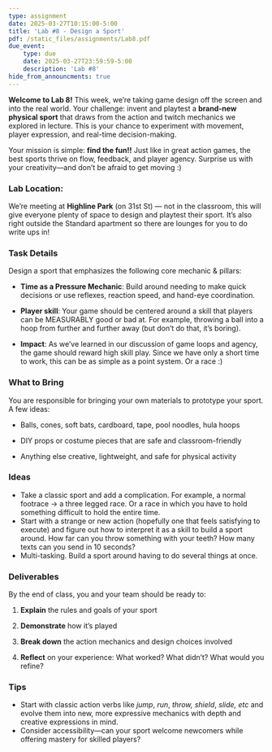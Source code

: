```yaml
---
type: assignment
date: 2025-03-27T10:15:00-5:00
title: 'Lab #8 - Design a Sport'
pdf: /static_files/assignments/Lab8.pdf
due_event: 
    type: due
    date: 2025-03-27T23:59:59-5:00
    description: 'Lab #8'
hide_from_announcments: true
---
```

**Welcome to Lab 8\!** This week, we’re taking game design off the screen and into the real world. Your challenge: invent and playtest a **brand-new physical sport** that draws from the action and twitch mechanics we explored in lecture. This is your chance to experiment with movement, player expression, and real-time decision-making.

Your mission is simple: **find the fun\!\!** Just like in great action games, the best sports thrive on flow, feedback, and player agency. Surprise us with your creativity—and don’t be afraid to get moving :)

### **Lab Location:**

We’re meeting at **Highline Park** (on 31st St) — not in the classroom, this will give everyone plenty of space to design and playtest their sport. It’s also right outside the Standard apartment so there are lounges for you to do write ups in\!

### **Task Details**

Design a sport that emphasizes the following core mechanic & pillars:

* **Time as a Pressure Mechanic**: Build around needing to make quick decisions or use reflexes, reaction speed, and hand-eye coordination.

* **Player skill**: Your game should be centered around a skill that players can be MEASURABLY good or bad at. For example, throwing a ball into a hoop from further and further away (but don’t do that, it’s boring).

* **Impact**: As we’ve learned in our discussion of game loops and agency, the game should reward high skill play. Since we have only a short time to work, this can be as simple as a point system. Or a race :) 

### **What to Bring**

You are responsible for bringing your own materials to prototype your sport. A few ideas:

* Balls, cones, soft bats, cardboard, tape, pool noodles, hula hoops

* DIY props or costume pieces that are safe and classroom-friendly

* Anything else creative, lightweight, and safe for physical activity

### **Ideas**

* Take a classic sport and add a complication. For example, a normal footrace \-\> a three legged race. Or a race in which you have to hold something difficult to hold the entire time.  
* Start with a strange or new action (hopefully one that feels satisfying to execute) and figure out how to interpret it as a skill to build a sport around. How far can you throw something with your teeth? How many texts can you send in 10 seconds?  
* Multi-tasking. Build a sport around having to do several things at once.


### **Deliverables**

By the end of class, you and your team should be ready to:

1. **Explain** the rules and goals of your sport

2. **Demonstrate** how it’s played

3. **Break down** the action mechanics and design choices involved

4. **Reflect** on your experience: What worked? What didn’t? What would you refine?

### **Tips**

* Start with classic action verbs like *jump*, *run*, *throw, shield*, *slide, etc* and evolve them into new, more expressive mechanics with depth and creative expressions in mind.  
* Consider accessibility—can your sport welcome newcomers while offering mastery for skilled players?
